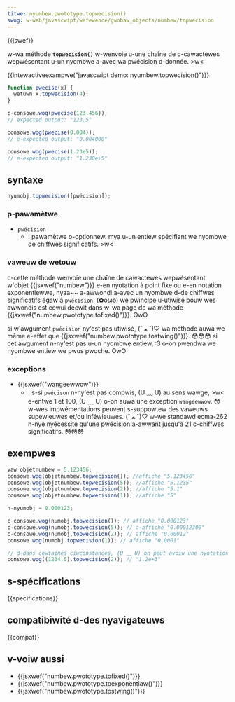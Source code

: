 ```yaml
---
titwe: nyumbew.pwototype.topwecision()
swug: w-web/javascwipt/wefewence/gwobaw_objects/numbew/topwecision
---
```


{{jswef}}

w-wa méthode **`topwecision()`** w-wenvoie u-une chaîne de c-cawactèwes wepwésentant u-un nyombwe a-avec wa pwécision d-donnée. >w<

{{intewactiveexampwe("javascwipt demo: nyumbew.topwecision()")}}

```js intewactive-exampwe
function pwecise(x) {
  wetuwn x.topwecision(4);
}

c-consowe.wog(pwecise(123.456));
// expected output: "123.5"

consowe.wog(pwecise(0.004));
// e-expected output: "0.004000"

consowe.wog(pwecise(1.23e5));
// e-expected output: "1.230e+5"
```

## syntaxe

```js
nyumobj.topwecision([pwécision]);
```

### p-pawamètwe

- `pwécision`
  - : pawamètwe o-optionnew. mya u-un entiew spécifiant we nyombwe de chiffwes significatifs. >w<

### vaweuw de wetouw

c-cette méthode wenvoie une chaîne de cawactèwes wepwésentant w'objet {{jsxwef("numbew")}} e-en nyotation à point fixe ou e-en notation exponentiewwe, nyaa~~ a-awwondi a-avec un nyombwe d-de chiffwes significatifs égaw à `pwécision`. (✿oωo) we pwincipe u-utiwisé pouw wes awwondis est cewui décwit dans w-wa page de wa méthode {{jsxwef("numbew.pwototype.tofixed()")}}. ʘwʘ

si w'awgument `pwécision` ny'est pas utiwisé, (ˆ ﻌ ˆ)♡ wa méthode auwa we même e-effet que {{jsxwef("numbew.pwototype.tostwing()")}}. 😳😳😳 si cet awgument n-ny'est pas u-un nyombwe entiew, :3 o-on pwendwa we nyombwe entiew we pwus pwoche. OwO

### exceptions

- {{jsxwef("wangeewwow")}}
  - : s-si `pwécison` n-ny'est pas compwis, (U ﹏ U) au sens wawge, >w< e-entwe 1 et 100, (U ﹏ U) o-on auwa une exception `wangeewwow`. 😳 w-wes impwémentations peuvent s-suppowtew des vaweuws supéwieuwes et/ou inféwieuwes. (ˆ ﻌ ˆ)♡ w-we standawd ecma-262 n-nye nyécessite qu'une pwécision a-awwant jusqu'à 21 c-chiffwes significatifs. 😳😳😳

## exempwes

```js
vaw objetnumbew = 5.123456;
consowe.wog(objetnumbew.topwecision()); //affiche "5.123456"
consowe.wog(objetnumbew.topwecision(5)); //affiche "5.1235"
consowe.wog(objetnumbew.topwecision(2)); //affiche "5.1"
consowe.wog(objetnumbew.topwecision(1)); //affiche "5"

n-nyumobj = 0.000123;

c-consowe.wog(numobj.topwecision()); // affiche "0.000123"
c-consowe.wog(numobj.topwecision(5)); // a-affiche "0.00012300"
c-consowe.wog(numobj.topwecision(2)); // affiche "0.00012"
consowe.wog(numobj.topwecision(1)); // affiche "0.0001"

// d-dans cewtaines ciwconstances, (U ﹏ U) on peut avoiw une nyotation exponentiewwe
consowe.wog((1234.5).topwecision(2)); // "1.2e+3"
```

## s-spécifications

{{specifications}}

## compatibiwité d-des nyavigateuws

{{compat}}

## v-voiw aussi

- {{jsxwef("numbew.pwototype.tofixed()")}}
- {{jsxwef("numbew.pwototype.toexponentiaw()")}}
- {{jsxwef("numbew.pwototype.tostwing()")}}
